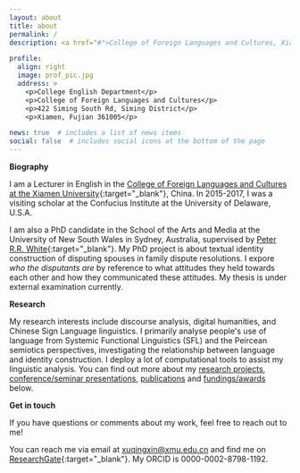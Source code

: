 ```yaml
---
layout: about
title: about
permalink: /
description: <a href="#">College of Foreign Languages and Cultures, Xiamen University</a>. email: xuqingxin@xmu.edu.cn

profile:
  align: right
  image: prof_pic.jpg
  address: >
    <p>College English Department</p>
    <p>College of Foreign Languages and Cultures</p>
    <p>422 Siming South Rd, Siming District</p>
    <p>Xiamen, Fujian 361005</p>

news: true  # includes a list of news items
social: false  # includes social icons at the bottom of the page
---
```

**Biography**

I am a Lecturer in English in the [College of Foreign Languages and Cultures at the Xiamen University](https://cflc.xmu.edu.cn){:target="\_blank"}, China. In 2015-2017, I was a visiting scholar at the Confucius Institute at the University of Delaware, U.S.A. 

I am also a PhD candidate in the School of the Arts and Media at the University of New South Wales in Sydney, Australia, supervised by [Peter R.R. White](http://prrwhite.info){:target="\_blank"}. My PhD project is about textual identity construction of disputing spouses in family dispute resolutions. I expore *who the disputants are* by reference to what attitudes they held towards each other and how they communicated these attitudes. My thesis is under external examination currently.

**Research**

My research interests include discourse analysis, digital humanities, and Chinese Sign Language linguistics. I primarily analyse people's use of language from Systemic Functional Linguistics (SFL) and the Peircean semiotics perspectives, investigating the relationship between language and identity construction. I deploy a lot of computational tools to assist my linguistic analysis. You can find out more about my [research projects](/xu-qingxin.github.io/projects/), [conference/seminar presentations](/xu-qingxin.github.io/presentations/), [publications](/xu-qingxin.github.io/publications/) and [fundings/awards](/xu-qingxin.github.io/awards/) below.


**Get in touch**

If you have questions or comments about my work, feel free to reach out to me!

You can reach me via email at xuqingxin@xmu.edu.cn and find me on [ResearchGate](https://www.researchgate.net/profile/Qingxin-Xu){:target="\_blank"}. My ORCID is 0000-0002-8798-1192.
